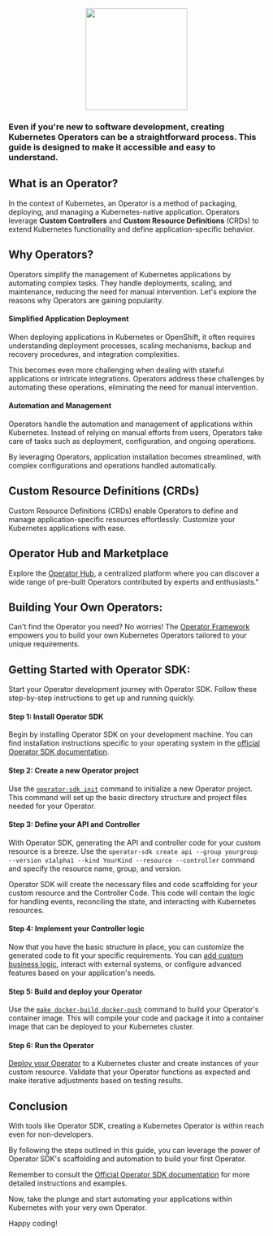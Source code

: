 <div style="text-align: center;">
    <img src="https://hackmd-prod-images.s3-ap-northeast-1.amazonaws.com/uploads/upload_908f68400772f81edcb1922ec59b4d41.png?AWSAccessKeyId=AKIA3XSAAW6AWSKNINWO&Expires=1689358534&Signature=YtTv04rqtzcpSOK3ISL0nnBZ1yU%3D" height="200">
</div>

### Even if you're new to software development, creating Kubernetes Operators can be a straightforward process. This guide is designed to make it accessible and easy to understand.

## What is an Operator?
In the context of Kubernetes, an Operator is a method of packaging, deploying, and managing a Kubernetes-native application. Operators leverage **Custom Controllers** and **Custom Resource Definitions** (CRDs) to extend Kubernetes functionality and define application-specific behavior.

## Why Operators?
Operators simplify the management of Kubernetes applications by automating complex tasks. They handle deployments, scaling, and maintenance, reducing the need for manual intervention. Let's explore the reasons why Operators are gaining popularity.

#### Simplified Application Deployment
When deploying applications in Kubernetes or OpenShift, it often requires understanding deployment processes, scaling mechanisms, backup and recovery procedures, and integration complexities. 

This becomes even more challenging when dealing with stateful applications or intricate integrations. Operators address these challenges by automating these operations, eliminating the need for manual intervention.

#### Automation and Management
Operators handle the automation and management of applications within Kubernetes. Instead of relying on manual efforts from users, Operators take care of tasks such as deployment, configuration, and ongoing operations. 

By leveraging Operators, application installation becomes streamlined, with complex configurations and operations handled automatically.

## Custom Resource Definitions (CRDs)
Custom Resource Definitions (CRDs) enable Operators to define and manage application-specific resources effortlessly. Customize your Kubernetes applications with ease.

## Operator Hub and Marketplace
Explore the [Operator Hub](https://operatorhub.io/), a centralized platform where you can discover a wide range of pre-built Operators contributed by experts and enthusiasts."

## Building Your Own Operators:
Can't find the Operator you need? No worries! The [Operator Framework](https://operatorframework.io/) empowers you to build your own Kubernetes Operators tailored to your unique requirements.

## Getting Started with Operator SDK:
Start your Operator development journey with Operator SDK. Follow these step-by-step instructions to get up and running quickly. 


#### Step 1: Install Operator SDK
Begin by installing Operator SDK on your development machine. You can find installation instructions specific to your operating system in the [official Operator SDK documentation](https://sdk.operatorframework.io/docs/installation/).

#### Step 2: Create a new Operator project
Use the [`operator-sdk init`](https://sdk.operatorframework.io/docs/building-operators/golang/tutorial/#create-a-new-project) command to initialize a new Operator project. This command will set up the basic directory structure and project files needed for your Operator.

#### Step 3: Define your API and Controller
With Operator SDK, generating the API and controller code for your custom resource is a breeze. Use the `operator-sdk create api --group yourgroup --version v1alpha1 --kind YourKind --resource --controller` command and specify the resource name, group, and version. 

Operator SDK will create the necessary files and code scaffolding for your custom resource and the Controller Code. This code will contain the logic for handling events, reconciling the state, and interacting with Kubernetes resources.

#### Step 4: Implement your Controller logic
Now that you have the basic structure in place, you can customize the generated code to fit your specific requirements. You can [add custom business logic](https://sdk.operatorframework.io/docs/building-operators/golang/tutorial/#implement-the-controller), interact with external systems, or configure advanced features based on your application's needs.

#### Step 5: Build and deploy your Operator
Use the [`make docker-build docker-push`](https://sdk.operatorframework.io/docs/building-operators/golang/tutorial/#configure-the-operators-image-registry) command to build your Operator's container image. This will compile your code and package it into a container image that can be deployed to your Kubernetes cluster.

#### Step 6: Run the Operator
[Deploy your Operator](https://sdk.operatorframework.io/docs/building-operators/golang/tutorial/#run-the-operator) to a Kubernetes cluster and create instances of your custom resource. Validate that your Operator functions as expected and make iterative adjustments based on testing results.

## Conclusion
With tools like Operator SDK, creating a Kubernetes Operator is within reach even for non-developers. 

By following the steps outlined in this guide, you can leverage the power of Operator SDK's scaffolding and automation to build your first Operator. 

Remember to consult the [Official Operator SDK documentation](https://sdk.operatorframework.io/) for more detailed instructions and examples. 

Now, take the plunge and start automating your applications within Kubernetes with your very own Operator. 

Happy coding!
